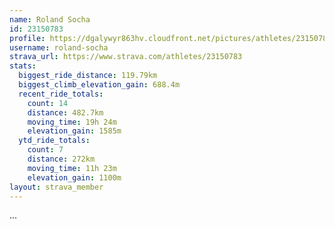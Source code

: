```yaml
---
name: Roland Socha
id: 23150783
profile: https://dgalywyr863hv.cloudfront.net/pictures/athletes/23150783/14745672/4/large.jpg
username: roland-socha
strava_url: https://www.strava.com/athletes/23150783
stats:
  biggest_ride_distance: 119.79km
  biggest_climb_elevation_gain: 688.4m
  recent_ride_totals:
    count: 14
    distance: 482.7km
    moving_time: 19h 24m
    elevation_gain: 1585m
  ytd_ride_totals:
    count: 7
    distance: 272km
    moving_time: 11h 23m
    elevation_gain: 1100m
layout: strava_member
--- 
```

...

